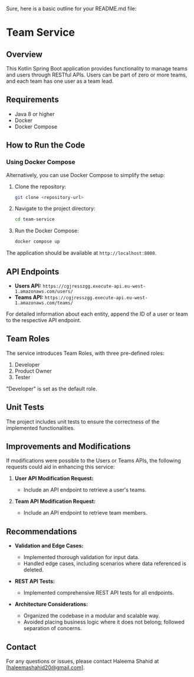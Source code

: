 Sure, here is a basic outline for your README.md file:

# Team Service

## Overview

This Kotlin Spring Boot application provides functionality to manage teams and users through RESTful APIs. Users can be part of zero or more teams, and each team has one user as a team lead.

## Requirements

- Java 8 or higher
- Docker
- Docker Compose

## How to Run the Code

### Using Docker Compose

Alternatively, you can use Docker Compose to simplify the setup:

1. Clone the repository:

   ```bash
   git clone <repository-url>
   ```

2. Navigate to the project directory:

   ```bash
   cd team-service
   ```

3. Run the Docker Compose:

   ```bash
   docker compose up
   ```

The application should be available at `http://localhost:8080`.

## API Endpoints

- **Users API:** `https://cgjresszgg.execute-api.eu-west-1.amazonaws.com/users/`
- **Teams API:** `https://cgjresszgg.execute-api.eu-west-1.amazonaws.com/teams/`

For detailed information about each entity, append the ID of a user or team to the respective API endpoint.

## Team Roles

The service introduces Team Roles, with three pre-defined roles:

1. Developer
2. Product Owner
3. Tester

"Developer" is set as the default role.

## Unit Tests

The project includes unit tests to ensure the correctness of the implemented functionalities.

## Improvements and Modifications

If modifications were possible to the Users or Teams APIs, the following requests could aid in enhancing this service:

1. **User API Modification Request:**
   - Include an API endpoint to retrieve a user's teams.

2. **Team API Modification Request:**
   - Include an API endpoint to retrieve team members.

## Recommendations

- **Validation and Edge Cases:**
  - Implemented thorough validation for input data.
  - Handled edge cases, including scenarios where data referenced is deleted.

- **REST API Tests:**
  - Implemented comprehensive REST API tests for all endpoints.

- **Architecture Considerations:**
  - Organized the codebase in a modular and scalable way.
  - Avoided placing business logic where it does not belong; followed separation of concerns.


## Contact

For any questions or issues, please contact Haleema Shahid at [haleemashahid20@gmail.com].
